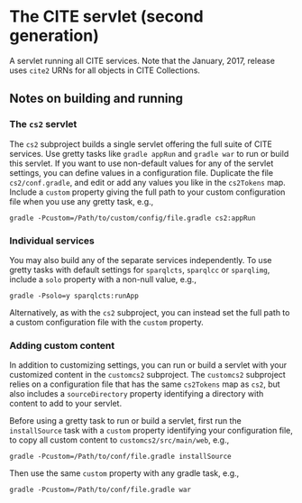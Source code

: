 # The CITE servlet (second generation)

A servlet running all CITE services.  Note that the January, 2017, release uses `cite2` URNs for all objects in CITE Collections.

## Notes on building and running


### The `cs2` servlet

The `cs2` subproject builds a single servlet offering the full suite of CITE services.  Use gretty tasks like `gradle appRun` and `gradle war` to run or build this servlet.  If you want to use non-default values for any of the servlet settings, you can define values in a configuration file.  Duplicate the file `cs2/conf.gradle`, and edit or add any values you like in the `cs2Tokens` map.  Include a `custom` property giving the full path to your custom configuration file when you use any gretty task, e.g.,

    gradle -Pcustom=/Path/to/custom/config/file.gradle cs2:appRun


### Individual services

You may also build any of the separate services independently.  To use gretty tasks with default settings for `sparqlcts`, `sparqlcc` or `sparqlimg`, include a `solo` property with a non-null value, e.g.,

    gradle -Psolo=y sparqlcts:runApp

Alternatively, as with the `cs2` subproject, you can instead set the full path to a custom configuration file with the `custom` property.


### Adding custom content

In addition to customizing settings, you can run or build a servlet with your customized content in the `customcs2` subproject.  The `customcs2` subproject relies on a configuration file that has the same `cs2Tokens` map as `cs2`, but also includes a `sourceDirectory` property identifying a directory with content to add to your servlet.

Before using a gretty task to run or build a servlet, first run the `installSource` task with a `custom` property identifying  your configuration file, to copy all custom content to `customcs2/src/main/web`, e.g.,

    gradle -Pcustom=/Path/to/conf/file.gradle installSource


Then use the same `custom` property with any gradle task, e.g.,


    gradle -Pcustom=/Path/to/conf/file.gradle war
